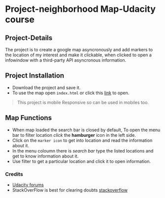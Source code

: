 # Project-neighborhood Map-Udacity course


## Project-Details
The project is to create a google map asyncronously and add markers to the location of my interest and make it clickable, when clicked to open a infowindow with a third-party API asyncronous information.

## Project Installation
* Download the project and save it.
* To use the map open `index.html` or click this [link](https://sambu004.github.io/Neighborhood-Project/index.html) to open.
> This project is mobile Responsive so can be used in mobiles too.

## Map Functions
* When map loaded the search bar is closed by default, To open the menu bar to filter
location _click_ the __hamburger__ icon in the left side.
* Click on the `marker icon` to get into location and read the information about it.
* In the menu coloumn there is _search bar_ type the listed locations and get to know information about it.
* Use filter to get a particular location and click it to open information.

### Credits
* [Udacity forums](https://discussions.udacity.com/c/nd001-front-end-broadcast)
* StackOverFlow is best for clearing doubts [stackoverflow](https://stackoverflow.com/)

